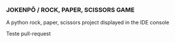 ### JOKENPÔ / ROCK, PAPER, SCISSORS GAME

A python rock, paper, scissors project displayed in the IDE console


Teste pull-request
